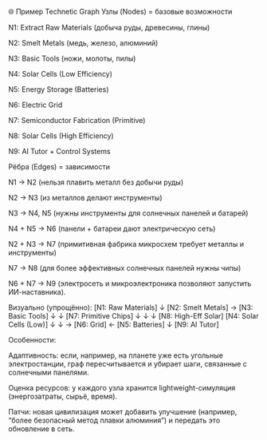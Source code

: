 🌐 Пример Technetic Graph
Узлы (Nodes) = базовые возможности

N1: Extract Raw Materials (добыча руды, древесины, глины)

N2: Smelt Metals (медь, железо, алюминий)

N3: Basic Tools (ножи, молоты, пилы)

N4: Solar Cells (Low Efficiency)

N5: Energy Storage (Batteries)

N6: Electric Grid

N7: Semiconductor Fabrication (Primitive)

N8: Solar Cells (High Efficiency)

N9: AI Tutor + Control Systems

Рёбра (Edges) = зависимости

N1 → N2 (нельзя плавить металл без добычи руды)

N2 → N3 (из металлов делают инструменты)

N3 → N4, N5 (нужны инструменты для солнечных панелей и батарей)

N4 + N5 → N6 (панели + батареи дают электрическую сеть)

N2 + N3 → N7 (примитивная фабрика микросхем требует металлы и инструменты)

N7 → N8 (для более эффективных солнечных панелей нужны чипы)

N6 + N7 → N9 (электросеть и микроэлектроника позволяют запустить ИИ-наставника).

Визуально (упрощённо):
[N1: Raw Materials]
         ↓
[N2: Smelt Metals] → [N3: Basic Tools]
         ↓                  ↓
   [N7: Primitive Chips]     ↓
         ↓                   ↓
[N8: High-Eff Solar]      [N4: Solar Cells (Low)]
         ↓                   ↓
             → [N6: Grid] ← [N5: Batteries]
                       ↓
                 [N9: AI Tutor]

Особенности:

Адаптивность: если, например, на планете уже есть угольные электростанции, граф пересчитывается и убирает шаги, связанные с солнечными панелями.

Оценка ресурсов: у каждого узла хранится lightweight-симуляция (энергозатраты, сырьё, время).

Патчи: новая цивилизация может добавить улучшение (например, “более безопасный метод плавки алюминия”) и передать это обновление в сеть.